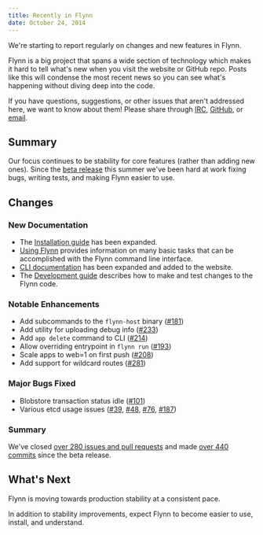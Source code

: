 ```yaml
---
title: Recently in Flynn
date: October 24, 2014
---
```


We're starting to report regularly on changes and new features in Flynn.

Flynn is a big project that spans a wide section of technology which makes it hard to tell what's new when you visit the website or GitHub repo. Posts like this will condense the most recent news so you can see what's happening without diving deep into the code.

If you have questions, suggestions, or other issues that aren't addressed here, we want to know about them! Please share through [IRC](irc://irc.freenode.net/flynn), [GitHub](https://github.com/flynn/flynn), or [email](mailto:contact@flynn.io).

## Summary

Our focus continues to be stability for core features (rather than adding new ones). Since the [beta release](/blog/flynn-beta) this summer we've been hard at work fixing bugs, writing tests, and making Flynn easier to use.

## Changes

### New Documentation

 - The [Installation guide](/docs/installation) has been expanded.
 - [Using Flynn](/docs/using-flynn) provides information on many basic tasks
   that can be accomplished with the Flynn command line interface.
 - [CLI documentation](/docs/cli) has been expanded and added to the website.
 - The [Development guide](/docs/development) describes how to make and test changes to the Flynn
   code.

### Notable Enhancements

 - Add subcommands to the `flynn-host` binary ([#181](https://github.com/flynn/flynn/pull/181))
 - Add utility for uploading debug info ([#233](https://github.com/flynn/flynn/pull/233))
 - Add `app delete` command to CLI ([#214](https://github.com/flynn/flynn/pull/214))
 - Allow overriding entrypoint in `flynn run` ([#193](https://github.com/flynn/flynn/pull/193))
 - Scale apps to web=1 on first push ([#208](https://github.com/flynn/flynn/pull/208))
 - Add support for wildcard routes ([#281](https://github.com/flynn/flynn/pull/281))

### Major Bugs Fixed

 - Blobstore transaction status idle ([#101](https://github.com/flynn/flynn/issues/101))
 - Various etcd usage issues ([#39](https://github.com/flynn/flynn/issues/39), [#48](https://github.com/flynn/flynn/issues/48), [#76](https://github.com/flynn/flynn/issues/76), [#187](https://github.com/flynn/flynn/issues/187))

### Summary

We've closed [over 280 issues and pull requests](https://github.com/flynn/flynn/issues?q=sort%3Aupdated-desc+closed%3A%3C2014-10-24+closed%3A%3E2014-08-13) and made [over 440 commits](https://github.com/flynn/flynn/compare/409d0051...bcda6fbb) since the beta release.

## What's Next

Flynn is moving towards production stability at a consistent pace.

In addition to stability improvements, expect Flynn to become easier to use, install, and understand.
